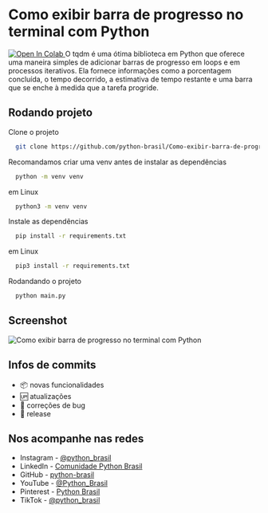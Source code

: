 # Como exibir barra de progresso no terminal com Python
<a href="https://colab.research.google.com/drive/1b5Gdr5Ld-FrqQJokZb4JRZjdLkxLeUIs?usp=sharing">
  <img src="https://colab.research.google.com/assets/colab-badge.svg" alt="Open In Colab"/>
</a>
O tqdm é uma ótima biblioteca em Python que oferece uma maneira simples de adicionar barras de progresso em loops e em processos iterativos. 
Ela fornece informações como a porcentagem concluída, o tempo decorrido, a estimativa de tempo restante e uma barra que se enche à medida que a tarefa progride.

## Rodando projeto

Clone o projeto

```bash
  git clone https://github.com/python-brasil/Como-exibir-barra-de-progresso-no-terminal-com-Python.git
```
Recomandamos criar uma venv antes de instalar as dependências
```bash
  python -m venv venv
```
em Linux
```bash
  python3 -m venv venv
```
Instale as dependências

```bash
  pip install -r requirements.txt
```

em Linux

```bash
  pip3 install -r requirements.txt
```

Rodandando o projeto

```bash
  python main.py
```

## Screenshot

![Como exibir barra de progresso no terminal com Python](https://github.com/python-brasil/Como-exibir-barra-de-progresso-no-terminal-com-Python/assets/126124866/a5ee0fce-928a-48a4-a175-6e08a9469e00)

## Infos de commits

- :package: novas funcionalidades
- :up: atualizações
- :ant: correções de bug
- :checkered_flag: release


## Nos acompanhe nas redes

- Instagram - [@python_brasil](https://www.instagram.com/python_brasil/)
- LinkedIn - [Comunidade Python Brasil](https://www.linkedin.com/company/comunidade-python-brasil)
- GitHub - [python-brasil](https://github.com/python-brasil)
- YouTube - [@Python_Brasil](https://www.youtube.com/@Python_Brasil)
- Pinterest - [Python Brasil](https://br.pinterest.com/pythonbrasil/)
- TikTok - [@python_brasil](https://www.tiktok.com/@python_brasil)

